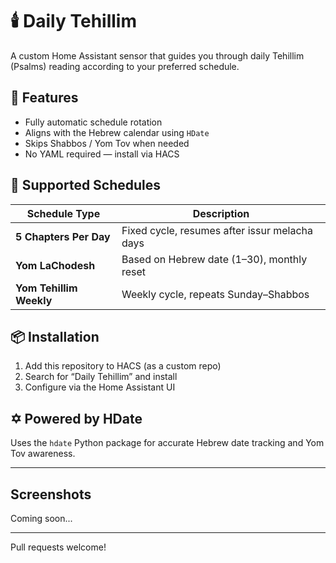 # 🕯️ Daily Tehillim

A custom Home Assistant sensor that guides you through daily Tehillim (Psalms) reading according to your preferred schedule.

## 📅 Features

- Fully automatic schedule rotation
- Aligns with the Hebrew calendar using `HDate`
- Skips Shabbos / Yom Tov when needed
- No YAML required — install via HACS

## 🔄 Supported Schedules

| Schedule Type          | Description |
|------------------------|-------------|
| **5 Chapters Per Day** | Fixed cycle, resumes after issur melacha days |
| **Yom LaChodesh**      | Based on Hebrew date (1–30), monthly reset |
| **Yom Tehillim Weekly**| Weekly cycle, repeats Sunday–Shabbos |

## 📦 Installation

1. Add this repository to HACS (as a custom repo)
2. Search for “Daily Tehillim” and install
3. Configure via the Home Assistant UI

## ✡️ Powered by HDate

Uses the `hdate` Python package for accurate Hebrew date tracking and Yom Tov awareness.

---

## Screenshots

Coming soon...

---

Pull requests welcome!

